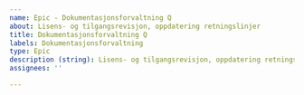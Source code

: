 ```yaml
---
name: Epic - Dokumentasjonsforvaltning Q
about: Lisens- og tilgangsrevisjon, oppdatering retningslinjer
title: Dokumentasjonsforvaltning Q
labels: Dokumentasjonsforvaltning
type: Epic
description (string): Lisens- og tilgangsrevisjon, oppdatering retningslinjer"
assignees: ''

---
```



